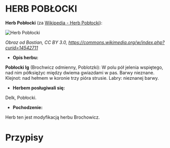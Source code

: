 # HERB POBŁOCKI

**Herb Pobłocki** (za [Wikipedia - Herb Pobłocki](https://pl.wikipedia.org/wiki/Pob%C5%82ocki)):

![Herb Pobłocki](images/371px-POL_COA_Pobłocki_I_g.svg.png)

<cite>Obraz od Bastian, CC BY 3.0, https://commons.wikimedia.org/w/index.php?curid=14542711</cite>

* **Opis herbu:**

**Pobłocki Ig** (Brochwicz odmienny, Poblotzki): W polu pół jelenia wspiętego, nad nim półksiężyc między dwiema gwiazdami w pas. Barwy nieznane. Klejnot: nad hełmem w koronie trzy pióra strusie. Labry: nieznanej barwy.

* **Herbem posługiwali się:**

Delk, Pobłocki.

* **Pochodzenie:**

Herb ten jest modyfikacją herbu Brochowicz.

# Przypisy

